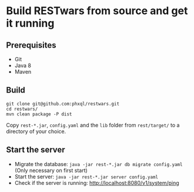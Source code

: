 # Build RESTwars from source and get it running
## Prerequisites
* Git
* Java 8
* Maven

## Build
```
git clone git@github.com:phxql/restwars.git
cd restwars/
mvn clean package -P dist
```

Copy `rest-*.jar`, `config.yaml` and the `lib` folder from `rest/target/` to a directory of your choice.

## Start the server
* Migrate the database: `java -jar rest-*.jar db migrate config.yaml` (Only necessary on first start)
* Start the server: `java -jar rest-*.jar server config.yaml`
* Check if the server is running: [http://localhost:8080/v1/system/ping](http://localhost:8080/v1/system/ping)
